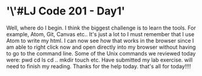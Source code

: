 <h1>'\'#LJ Code 201 - Day1'</h1>
<p> Well, where do I begin.  I think the biggest challenge is to learn the tools.
For example, Atom, Git, Canvas etc..  It's just a lot to
I must remember that I use Atom to write my html.  I can now see how that works in the browser
since I am able to right click now and open directly into my browser without having to go to
the command line.   Some of the Unix commands we reviewed today were:
pwd
cd
ls
cd ..
mkdir
touch
etc.  
Have submitted my lab exercise.  will need to finish my reading.  Thanks for the help today.
that's all for today!!!!</p>
